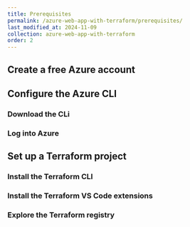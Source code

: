 ```yaml
---
title: Prerequisites
permalink: /azure-web-app-with-terraform/prerequisites/
last_modified_at: 2024-11-09
collection: azure-web-app-with-terraform
order: 2
---
```


## Create a free Azure account

## Configure the Azure CLI

### Download the CLi

### Log into Azure

## Set up a Terraform project

### Install the Terraform CLI

### Install the Terraform VS Code extensions

### Explore the Terraform registry
